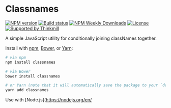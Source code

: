 Classnames
===========

[![NPM version](https://badgen.net/npm/v/classnames)](https://www.npmjs.com/package/classnames)
[![Build status](https://badgen.net/travis/JedWatson/classnames)](https://travis-ci.org/JedWatson/classnames)
[![NPM Weekly Downloads](https://badgen.net/npm/dw/classnames)](https://www.npmjs.com/package/classnames)
[![License](https://badgen.net/npm/license/classnames)](https://www.npmjs.com/package/classnames)
[![Supported by Thinkmill](https://thinkmill.github.io/badge/heart.svg)](https://thinkmill.com.au/?utm_source=github&utm_medium=badge&utm_campaign=classnames)

A simple JavaScript utility for conditionally joining classNames together.

Install with [npm](https://www.npmjs.com/), [Bower](https://bower.io/), or [Yarn](https://yarnpkg.com/):

```bash
# via npm
npm install classnames

# via Bower
bower install classnames

# or Yarn (note that it will automatically save the package to your `dependencies` in `package.json`)
yarn add classnames
```

Use with [Node.js](https://nodejs.org/en/